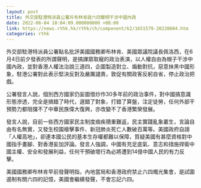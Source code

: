 ```yaml
---
layout: post
title: 外交部駐港特派員公署斥布林肯就六四聲明干涉中國內政
date: 2022-06-04 18:04:09.000000000 +08:00
link: https://news.rthk.hk/rthk/ch/component/k2/1651579-20220604.htm
categories: rthk
---
```


外交部駐港特派員公署點名批評美國國務卿布林肯、美國眾議院議長佩洛西，在6月4日前夕發表的所謂聲明，是搞譁眾取寵的政治表演，以人權自由為幌子干涉中國內政，並對香港人權法治說三道四，企圖製造對立、煽動對抗，惡意抹黑中國形象，駐港公署對此表示堅決反對及嚴厲譴責，敦促有關政客反躬自省，停止政治把戲。

公署發言人說，個別西方國家仍妄圖借炒作30多年前的政治事件，對中國搞意識形態滲透，完全是搞錯了時代，選錯了對象，打錯了算盤，注定徒勞，任何外部干預勢力都阻擋不了中華民族偉大復興，亦改變不了香港繁榮發展。

發言人說，目前一些西方國家民主制度痼疾積重難返，民主實踐亂象叢生，言論自由有名無實，又發生校園槍擊事件、新冠肺炎死亡人數破百萬等。美國政府自詡「人權高地」，卻連本國公民的基本生存權都難以保障，質疑美國有甚麼資格對中國指手畫腳、對香港妄加評論。發言人強調，中國有充足底氣、意志和措施捍衛中國主權、安全和發展利益，任何干預破壞行為必將遭到14億中國人民的有力反擊。

美國國務卿布林肯早前發聲明指，內地當局和香港政府禁止六四燭光集會，是試圖遏制有關六四的記憶，美國會繼續發聲，不會忘記六四。
